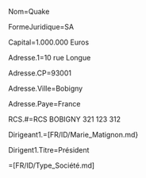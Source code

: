 Nom=Quake

FormeJuridique=SA

Capital=1.000.000 Euros

Adresse.1=10 rue Longue

Adresse.CP=93001

Adresse.Ville=Bobigny

Adresse.Paye=France
 
RCS.#=RCS BOBIGNY 321 123 312

Dirigeant1.=[FR/ID/Marie_Matignon.md}

Dirigent1.Titre=Président

=[FR/ID/Type_Société.md]

